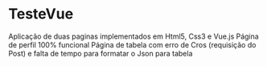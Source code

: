 # TesteVue
Aplicação de duas paginas implementados em Html5, Css3 e Vue.js
Página de perfil 100% funcional
Página de tabela com erro de Cros (requisição do Post) e falta de tempo para formatar o Json para tabela
